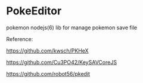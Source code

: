 # PokeEditor

pokemon nodejs(6) lib for manage pokemon save file

Reference:

  https://github.com/kwsch/PKHeX
  
  https://github.com/Cu3PO42/KeySAVCoreJS
  
  https://github.com/robot56/pkedit
